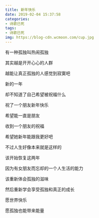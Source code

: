```yaml
---
title: 新年快乐
date: 2019-02-04 15:37:58
categories: 
- 诗歌已死
tags: 
- 诗歌已死
img: https://blog-cdn.wcmoon.com/cup.jpg
---
```


有一种孤独叫热闹孤独

其实越是开开心心的人群

越能让真正孤独的人感觉到寂寞吧

新的一年

却不知道了自己希望被祝福什么

祝了一个朋友新年快乐

希望能一直是朋友

收到一个朋友的祝福

希望她新年能跟我更好吧

不过人生好像本来就是这样的

该开始恢复这两年

因为有女朋友而忘却的一个人生活的能力

该重新体会孤独的滋味

然后重新学会享受孤独和真正的成长

愿世界快乐

愿孤独也能带来能量
